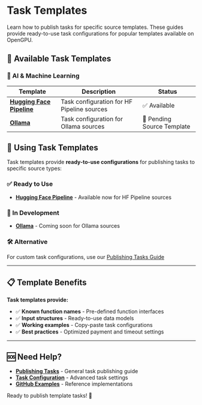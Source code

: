 # Task Templates

Learn how to publish tasks for specific source templates. These guides provide ready-to-use task configurations for popular templates available on OpenGPU.

## 🎯 Available Task Templates

### 🤗 AI & Machine Learning

| Template | Description | Status |
|----------|-------------|--------|
| **[Hugging Face Pipeline](huggingface-pipeline.md)** | Task configuration for HF Pipeline sources | ✅ Available |
| **[Ollama](ollama.md)** | Task configuration for Ollama sources | 🚧 Pending Source Template |

## 🚀 Using Task Templates

Task templates provide **ready-to-use configurations** for publishing tasks to specific source types:

### ✅ Ready to Use
- **[Hugging Face Pipeline](huggingface-pipeline.md)** - Available now for HF Pipeline sources

### 🚧 In Development  
- **[Ollama](ollama.md)** - Coming soon for Ollama sources

### 🛠️ Alternative
For custom task configurations, use our [Publishing Tasks Guide](../publishing-tasks.md)

---

## 📋 Template Benefits

**Task templates provide:**
- ✅ **Known function names** - Pre-defined function interfaces
- ✅ **Input structures** - Ready-to-use data models  
- ✅ **Working examples** - Copy-paste task configurations
- ✅ **Best practices** - Optimized payment and timeout settings

---

## 🆘 Need Help?

- **[Publishing Tasks](../publishing-tasks.md)** - General task publishing guide
- **[Task Configuration](../configuration.md)** - Advanced task settings
- **[GitHub Examples](https://github.com/OpenGPU-Network/sdk-ogpu-py/tree/main/examples)** - Reference implementations

Ready to publish template tasks! 🚀
